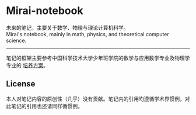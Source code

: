 # Mirai-notebook
未来的笔记，主要关于数学、物理与理论计算机科学。  
Mirai's notebook, mainly in math, physics, and theoretical computer science.

---

笔记的框架主要参考中国科学技术大学少年班学院的数学与应用数学专业及物理学专业的 [培养方案](https://www.teach.ustc.edu.cn/education/241.html)。

## License

本人对笔记内容的原创性（几乎）没有贡献。笔记内的引用均遵循学术界惯例，对此笔记的引用也还请同样循惯例。